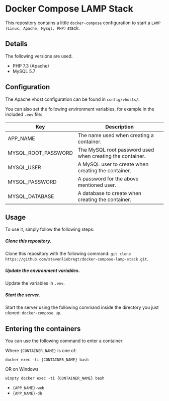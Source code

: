 # Docker Compose LAMP Stack

This repository contains a little `docker-compose` configuration to start a `LAMP (Linux, Apache, Mysql, PHP)` stack.

## Details

The following versions are used.

* PHP 7.3 (Apache)
* MySQL 5.7

## Configuration

The Apache vhost configuration can be found in `config/vhosts/`.

You can also set the following environment variables, for example in the included `.env` file:

| Key | Description |
|-----|-------------|
|APP_NAME|The name used when creating a container.|
|MYSQL_ROOT_PASSWORD|The MySQL root password used when creating the container.|
|MYSQL_USER|A MySQL user to create when creating the container.|
|MYSQL_PASSWORD|A password for the above mentioned user.|
|MYSQL_DATABASE|A database to create when creating the container.|

## Usage

To use it, simply follow the following steps:

##### Clone this repository.

Clone this repository with the following command: `git clone https://github.com/stevenliebregt/docker-compose-lamp-stack.git`.

##### Update the environment variables.

Update the variables in `.env`.

##### Start the server.

Start the server using the following command inside the directory you just cloned: `docker-compose up`.

## Entering the containers

You can use the following command to enter a container:

Where `{CONTAINER_NAME}` is one of:

`docker exec -ti {CONTAINER_NAME} bash`

OR on Windows

`winpty docker exec -ti {CONTAINER_NAME} bash`

* `{APP_NAME}-web`
* `{APP_NAME}-db`
